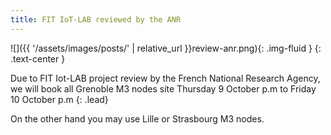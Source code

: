 ```yaml
---
title: FIT IoT-LAB reviewed by the ANR
---
```


![]({{ '/assets/images/posts/' | relative_url }}review-anr.png){: .img-fluid }
{: .text-center }

Due to FIT Iot-LAB project review by the French National Research Agency, we will book all Grenoble M3 nodes site Thursday 9 October p.m to Friday 10 October p.m
{: .lead}

On the other hand you may use Lille or Strasbourg M3 nodes.